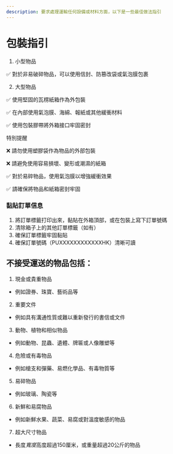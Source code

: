 ```yaml
---
description: 要求處理運輸任何設備或材料方面，以下是一些最佳做法指引
---
```


# 包裝指引

1. 小型物品

✅ 對於非易破碎物品，可以使用信封、防篡改袋或氣泡膜包裹

2. 大型物品

✅ 使用堅固的瓦楞紙箱作為外包裝

✅ 在內部使用氣泡膜、海綿、報紙或其他緩衝材料

✅ 使用包裝膠帶將外箱接口牢固密封

特別提醒

❌ 請勿使用塑膠袋作為物品的外部包裝

❌ 請避免使用容易損壞、變形或潮濕的紙箱

✅ 對於易碎物品，使用氣泡膜以增強緩衝效果

✅ 請確保將物品和紙箱密封牢固

### 黏貼訂單信息

1. 將訂單標籤打印出來，黏貼在外箱頂部，或在包裝上寫下訂單號碼
2. 清除箱子上的其他訂單標籤（如有）
3. 確保訂單標籤牢固黏貼
4. 確保訂單號碼（PUXXXXXXXXXXXXHK）清晰可讀

## 不接受運送的物品包括：

1. 現金或貴重物品

* 例如證券、珠寶、藝術品等

2. 重要文件

* 例如具有溝通性質或難以重新發行的書信或文件

3. 動物、植物和相似物品

* 例如動物、昆蟲、遺體、牌匾或人像雕塑等

4. 危險或有毒物品

* 例如槍支和彈藥、易燃化學品、有毒物質等

5. 易碎物品

* 例如玻璃、陶瓷等

6. 新鮮和易腐物品

* 例如新鮮水果、蔬菜、易腐或對溫度敏感的物品

7. 超大尺寸物品

* 長&#x5EA6;_&#x5BEC;&#x5EA6;_&#x9AD8;度超過150厘米，或重量超過20公斤的物品

##

